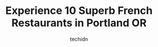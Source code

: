 ---
layout: ampstory
image: https://i0.wp.com/www.depkes.org/wp-content/uploads/2023/06/french-restaurants-0-in-portland-or-1685770166.jpeg?resize=640,853
author: techidn
featured: false
description: Discover the impressive array of French Restaurants options in Portland OR, where you can find 10 of the largest French Restaurants establishments in the area. From renowned classics to hidd
title: Experience 10 Superb French Restaurants in Portland OR
cover:
   title: Experience 10 Superb French Restaurants in Portland OR
   subtitle: Rickpate
   background: https://www.depkes.org/wp-content/uploads/2023/06/french-restaurants-0-in-portland-or-1685770166.jpeg

pages: 
 - layout: thirds
   top: <h1>#1 Petite Provence Boulangerie & Patisserie</h1>
   bottom: "<p>01/08/2022 -  4.0 out of 5 - It has been awhile since I came to Petite Provence Boulangerie & Patisserie.A few of us from my Saturday running group showed up.The establish</p>"
   background: https://www.depkes.org/wp-content/uploads/2023/06/french-restaurants-1-in-portland-or-1685770167.jpeg
   backgroundblur: true
 - layout: thirds
   top: <h1>#2 Higgins</h1>
   bottom: "<p>Loved the experience and food from beginning to end. Arrived to realize that I booked the wrong Saturday but they squeezed us in thankfully. The Higgins Manhattan was del</p>"
   background: https://www.depkes.org/wp-content/uploads/2023/06/french-restaurants-2-in-portland-or-1685770167.jpeg
   cta:
      link: https://www.depkes.org/blog/experience-10-superb-french-restaurants-in-portland-or/
      text: Experience 10 Superb French Restaurants in Portland OR
 - layout: thirds
   top: <h1>#3 Canard</h1>
   bottom: "<p>734 E Burnside St, Portland, OR 97214, United States</p>"
   background: https://www.depkes.org/wp-content/uploads/2023/06/french-restaurants-3-in-portland-or-1685770168.jpeg
   cta:
      link: https://www.depkes.org/blog/experience-10-superb-french-restaurants-in-portland-or/
      text: Experience 10 Superb French Restaurants in Portland OR
 - layout: thirds
   top: <h1>#4 Le Pigeon</h1>
   bottom: "<p>738 E Burnside St, Portland, OR 97214, United States</p>"
   background: https://images.unsplash.com/photo-1609083590460-7b8cc0ca65f8?ixlib=rb-4.0.3&ixid=MnwxMjA3fDB8MHxwaG90by1wYWdlfHx8fGVufDB8fHx8&auto=format&fit=crop&w=640&h=853&q=80
   cta:
      link: https://www.depkes.org/blog/experience-10-superb-french-restaurants-in-portland-or/
      text: Experience 10 Superb French Restaurants in Portland OR
 - layout: thirds
   top: <h1>#5 La Moule</h1>
   bottom: "<p>2500 SE Clinton St, Portland, OR 97202, United States</p>"
   background: https://plus.unsplash.com/premium_photo-1664640458616-3c74f8cb4589?ixlib=rb-4.0.3&ixid=MnwxMjA3fDB8MHxwaG90by1wYWdlfHx8fGVufDB8fHx8&auto=format&fit=crop&w=640&h=853&q=80
   cta:
      link: https://www.depkes.org/blog/experience-10-superb-french-restaurants-in-portland-or/
      text: Experience 10 Superb French Restaurants in Portland OR
 - layout: thirds
   top: <h1>#6 St. Jack</h1>
   bottom: "<p>1610 NW 23rd Ave, Portland, OR 97210, United States</p>"
   background: https://images.unsplash.com/photo-1541356665065-22676f35dd40?ixlib=rb-4.0.3&ixid=MnwxMjA3fDB8MHxwaG90by1wYWdlfHx8fGVufDB8fHx8&auto=format&fit=crop&w=640&h=853&q=80
   cta:
      link: https://www.depkes.org/blog/experience-10-superb-french-restaurants-in-portland-or/
      text: Experience 10 Superb French Restaurants in Portland OR
 - layout: thirds
   top: <h1>#7 Cafe Du Berry</h1>
   bottom: "<p>6439 S Macadam Ave, Portland, OR 97239, United States</p>"
   background: https://images.unsplash.com/photo-1614648718611-0635f29016cb?ixlib=rb-4.0.3&ixid=MnwxMjA3fDB8MHxwaG90by1wYWdlfHx8fGVufDB8fHx8&auto=format&fit=crop&w=640&h=853&q=80
   cta:
      link: https://www.depkes.org/blog/experience-10-superb-french-restaurants-in-portland-or/
      text: Experience 10 Superb French Restaurants in Portland OR
 - layout: thirds
   middle: Continue reading...
   background: https://images.unsplash.com/photo-1574169208507-84376144848b?ixlib=rb-4.0.3&ixid=MnwxMjA3fDB8MHxwaG90by1wYWdlfHx8fGVufDB8fHx8&auto=format&fit=crop&w=640&h=853&q=80
   cta:
      link: https://www.depkes.org/blog/experience-10-superb-french-restaurants-in-portland-or/
      text: Experience 10 Superb French Restaurants in Portland OR
      
---